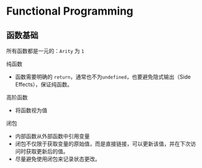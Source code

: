 # Functional Programming



## 函数基础

所有函数都是一元的：`Arity` 为 `1`



纯函数

- 函数需要明确的 `return`，通常也不为`undefined`，也要避免隐式输出（Side Effects），保证纯函数。



高阶函数

- 将函数视为值



闭包

- 内部函数从外部函数中引用变量
- 闭包不仅限于获取变量的原始值，而是直接链接，可以更新该值，并在下次访问时获取更新后的值。
- 尽量避免使用闭包来记录状态更改。